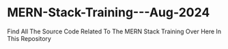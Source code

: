 # MERN-Stack-Training---Aug-2024
Find All The Source Code Related To The MERN Stack Training Over Here In This Repository
